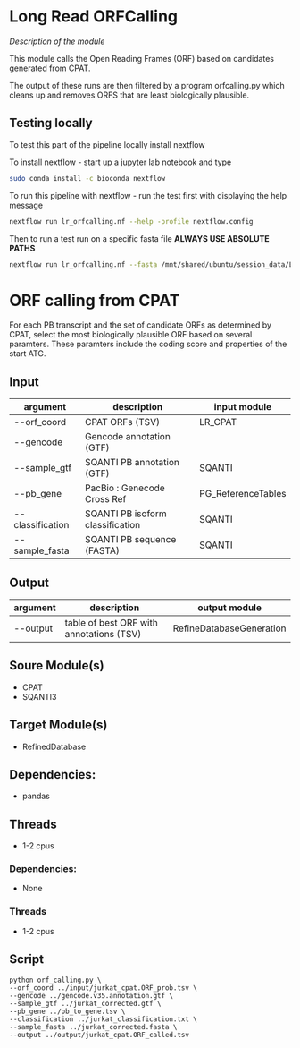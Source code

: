 
# Long Read ORFCalling 
*Description of the module*

This module calls the Open Reading Frames (ORF) based on candidates generated from CPAT.

The output of these runs are then filtered by a program orfcalling.py which cleans up and removes ORFS that are least biologically plausible.

## Testing locally

To test this part of the pipeline locally install nextflow

To install nextflow - start up a jupyter lab notebook and type
```bash
sudo conda install -c bioconda nextflow
```

To run this pipeline with nextflow - run the test first with displaying the help message
```bash
nextflow run lr_orfcalling.nf --help -profile nextflow.config
```

Then to run a test run on a specific fasta file **ALWAYS USE ABSOLUTE PATHS**
```bash
nextflow run lr_orfcalling.nf --fasta /mnt/shared/ubuntu/session_data/Long-Read-Proteogenomics/data/jurkat_corrected.fasta -profile lr_orfcalling_nextflow.confg
```

# ORF calling from CPAT
For each PB transcript and the set of candidate ORFs as determined by CPAT, select the most biologically plausible ORF based on several paramters. These paramters include the coding score and properties of the start ATG.

## Input
| argument | description | input module |
|----------|-------------|--------------|
| --orf_coord |CPAT ORFs (TSV) | LR_CPAT |
| --gencode | Gencode annotation (GTF) | 
| --sample_gtf | SQANTI PB annotation (GTF) | SQANTI |
| --pb_gene | PacBio : Genecode Cross Ref | PG_ReferenceTables
| --classification | SQANTI PB isoform classification | SQANTI |
| --sample_fasta | SQANTI PB sequence (FASTA) | SQANTI |

## Output
| argument | description | output module |
|----------|-------------|--------------|
| --output | table of best ORF with annotations (TSV) | RefineDatabaseGeneration

## Soure Module(s)
- CPAT
- SQANTI3

## Target Module(s)
- RefinedDatabase

## Dependencies: 
- pandas

## Threads
- 1-2 cpus

### Dependencies: 
- None

### Threads
- 1-2 cpus

## Script 
    python orf_calling.py \
    --orf_coord ../input/jurkat_cpat.ORF_prob.tsv \
    --gencode ../gencode.v35.annotation.gtf \
    --sample_gtf ../jurkat_corrected.gtf \
    --pb_gene ../pb_to_gene.tsv \
    --classification ../jurkat_classification.txt \
    --sample_fasta ../jurkat_corrected.fasta \
    --output ../output/jurkat_cpat.ORF_called.tsv
